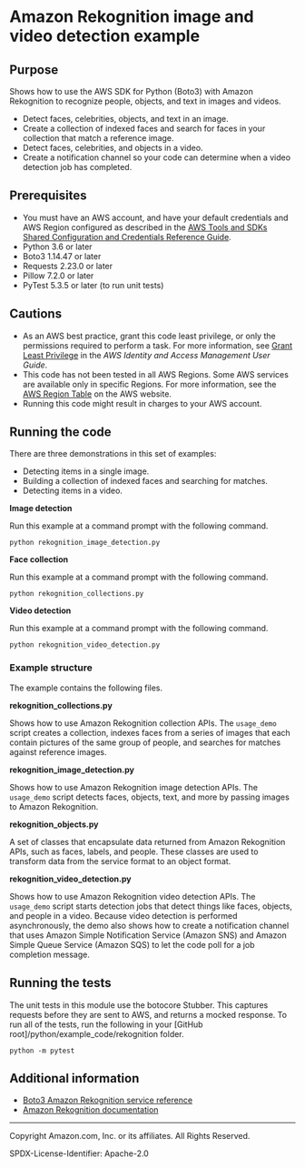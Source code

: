 # Amazon Rekognition image and video detection example

## Purpose

Shows how to use the AWS SDK for Python (Boto3) with Amazon Rekognition to
recognize people, objects, and text in images and videos.

* Detect faces, celebrities, objects, and text in an image.
* Create a collection of indexed faces and search for faces in your collection 
that match a reference image.
* Detect faces, celebrities, and objects in a video.
* Create a notification channel so your code can determine when a video
detection job has completed.

## Prerequisites

- You must have an AWS account, and have your default credentials and AWS Region
  configured as described in the [AWS Tools and SDKs Shared Configuration and
  Credentials Reference Guide](https://docs.aws.amazon.com/credref/latest/refdocs/creds-config-files.html).
- Python 3.6 or later
- Boto3 1.14.47 or later
- Requests 2.23.0 or later
- Pillow 7.2.0 or later 
- PyTest 5.3.5 or later (to run unit tests)

## Cautions

- As an AWS best practice, grant this code least privilege, or only the 
  permissions required to perform a task. For more information, see 
  [Grant Least Privilege](https://docs.aws.amazon.com/IAM/latest/UserGuide/best-practices.html#grant-least-privilege) 
  in the *AWS Identity and Access Management 
  User Guide*.
- This code has not been tested in all AWS Regions. Some AWS services are 
  available only in specific Regions. For more information, see the 
  [AWS Region Table](https://aws.amazon.com/about-aws/global-infrastructure/regional-product-services/)
  on the AWS website.
- Running this code might result in charges to your AWS account.

## Running the code

There are three demonstrations in this set of examples:

* Detecting items in a single image.
* Building a collection of indexed faces and searching for matches.
* Detecting items in a video.

**Image detection**

Run this example at a command prompt with the following command.

```
python rekognition_image_detection.py
``` 

**Face collection**

Run this example at a command prompt with the following command.

```
python rekognition_collections.py
``` 

**Video detection**

Run this example at a command prompt with the following command.

```
python rekognition_video_detection.py
``` 

### Example structure

The example contains the following files.

**rekognition_collections.py**

Shows how to use Amazon Rekognition collection APIs. The `usage_demo` script creates 
a collection, indexes faces from a series of images that each contain pictures of 
the same group of people, and searches for matches against reference images.  

**rekognition_image_detection.py**

Shows how to use Amazon Rekognition image detection APIs. The `usage_demo` script 
detects faces, objects, text, and more by passing images to Amazon Rekognition. 

**rekognition_objects.py**

A set of classes that encapsulate data returned from Amazon Rekognition APIs,
such as faces, labels, and people. These classes are used to transform data from 
the service format to an object format.

**rekognition_video_detection.py**

Shows how to use Amazon Rekognition video detection APIs. The `usage_demo` script 
starts detection jobs that detect things like faces, objects, and people in a video. 
Because video detection is performed asynchronously, the demo also shows how to create 
a notification channel that uses Amazon Simple Notification Service (Amazon SNS) and
Amazon Simple Queue Service (Amazon SQS) to let the code poll for a job completion 
message.

## Running the tests

The unit tests in this module use the botocore Stubber. This captures requests before 
they are sent to AWS, and returns a mocked response. To run all of the tests, 
run the following in your [GitHub root]/python/example_code/rekognition 
folder.

```    
python -m pytest
```

## Additional information

- [Boto3 Amazon Rekognition service reference](https://boto3.amazonaws.com/v1/documentation/api/latest/reference/services/rekognition.html)
- [Amazon Rekognition documentation](https://docs.aws.amazon.com/rekognition)

---
Copyright Amazon.com, Inc. or its affiliates. All Rights Reserved.

SPDX-License-Identifier: Apache-2.0

